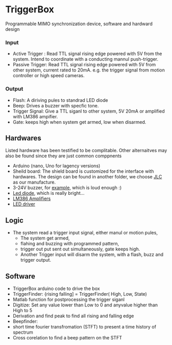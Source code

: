 # TriggerBox
Programmable MIMO synchronization device, software and hardward design 

### Input
- Active Trigger : Read TTL signal rising edge powered with 5V from the system. Intend to coordinate with a conducting mannul push-trigger.
- Passive Trigger: Read TTL signal rising edge powered with 5V from other system, current rated to 20mA. e.g. the trigger signal from motion controller or high speed cameras.

### Output
- Flash: A diriving pules to standrad LED diode 
- Beep: Drives a buzzer with specfic tone.
- Trigger Signal: Give a TTL siganl to other system, 5V 20mA or amplified with LM386 ampifier.
- Gate: keeps high when system get armed, low when disarmed.

## Hardwares
Listed hardware has been testified to be complitable.  Other alternaitves may also be found since they are just common comppnents
- Arduino (nano, Uno for lagency versions)
- Sheild board: The shield board is customized for the interface with hardwares. The design can be found in another folder, we choose [JLC](https://jlcpcb.com/?from=VG_PCBA&gclid=Cj0KCQjw8qmhBhClARIsANAtbodja4d4qfanlhSsr53VilFTFaHDHzYB8yUYQeh8ex-eZa1-4ntCvNQaAkl_EALw_wcB) as our manufacture. 
- 3-24V buzzer, for [example](https://www.amazon.com/QMseller-3-24V-Sound-Electronic-Buzzer/dp/B07XFFP42C/ref=sxin_16_pa_sp_search_thematic_sspa?content-id=amzn1.sym.570e7680-987b-4043-baad-ab61ea81d6c9%3Aamzn1.sym.570e7680-987b-4043-baad-ab61ea81d6c9&crid=1WLGGAO938HNU&cv_ct_cx=buzzer&keywords=buzzer&pd_rd_i=B07XFFP42C&pd_rd_r=f29132bb-8375-4041-954c-5aa37497188b&pd_rd_w=RFXWC&pd_rd_wg=8bFRS&pf_rd_p=570e7680-987b-4043-baad-ab61ea81d6c9&pf_rd_r=MCXN9FYSWM9ABPXXSY7F&qid=1680539976&sbo=RZvfv%2F%2FHxDF%2BO5021pAnSA%3D%3D&sprefix=buzzer%2Caps%2C99&sr=1-2-a73d1c8c-2fd2-4f19-aa41-2df022bcb241-spons&psc=1&spLa=ZW5jcnlwdGVkUXVhbGlmaWVyPUExR0NHSVBLNjJOQzBRJmVuY3J5cHRlZElkPUEwOTQ1NDcwMk1SU1c0NFNESTkxUSZlbmNyeXB0ZWRBZElkPUEwOTYzMDA5MzJRTlQ4OUJUQ1JPMSZ3aWRnZXROYW1lPXNwX3NlYXJjaF90aGVtYXRpYyZhY3Rpb249Y2xpY2tSZWRpcmVjdCZkb05vdExvZ0NsaWNrPXRydWU=), which is loud enough :)
- [Led diode](https://www.sparkfun.com/products/13104), which is really bright...
- [LM386 Amplifiers](https://www.amazon.com/Amplifier-Module-Adjustable-Resistance-Ar-duino/dp/B0956WKJHJ/ref=sr_1_8?hvadid=616931664211&hvdev=c&hvlocphy=9002242&hvnetw=g&hvqmt=e&hvrand=5603527551695194777&hvtargid=kwd-137410832&hydadcr=26610_11715041&keywords=lm386&qid=1680539348&sr=8-8) 
- [LED driver](https://www.sparkfun.com/products/13716)

## Logic
- The system read a trigger input signal, either manul or motion pules,
  - The system get armed, 
  - flahing and buzzing with programmed pattern, 
  - trigger out put sent out simultaneously, gate keeps high.
  - Another Trigger input will disarm the system, with a flash, buzz and trigger output.
## Software
- TriggerBox arduino code to drive the box
- TriggerFinder: {rising falling] = TriggerFinder( High, Low, State)
 - Matlab function for postprocessing the trigger siganl
 - Digitize: Set any value lower than Low to 0 and anyvalue higher than High to 5
 - Derivation and find peak to find all rising and falling edge
- Beepfinder:
 - short time fourier transfromation (STFT) to present a time history of spectrum
 - Cross corelation to find a beep pattern on the STFT
